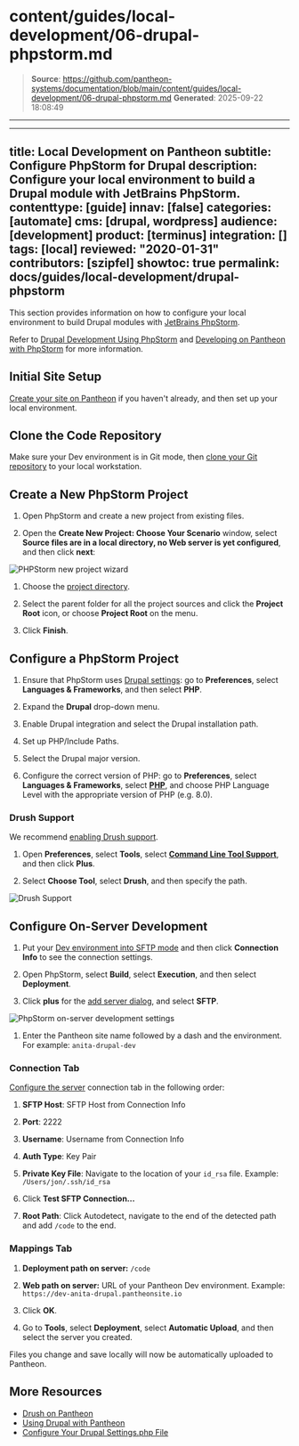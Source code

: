 # content/guides/local-development/06-drupal-phpstorm.md

> **Source**: https://github.com/pantheon-systems/documentation/blob/main/content/guides/local-development/06-drupal-phpstorm.md
> **Generated**: 2025-09-22 18:08:49

---

---
title: Local Development on Pantheon
subtitle: Configure PhpStorm for Drupal
description: Configure your local environment to build a Drupal module with JetBrains PhpStorm.
contenttype: [guide]
innav: [false]
categories: [automate]
cms: [drupal, wordpress]
audience: [development]
product: [terminus]
integration: []
tags: [local]
reviewed: "2020-01-31"
contributors: [szipfel]
showtoc: true
permalink: docs/guides/local-development/drupal-phpstorm
---

This section provides information on how to configure your local environment to build Drupal modules with [JetBrains PhpStorm](https://www.jetbrains.com/phpstorm/).

Refer to [Drupal Development Using PhpStorm](https://confluence.jetbrains.com/display/PhpStorm/Drupal+Development+using+PhpStorm) and [Developing on Pantheon with PhpStorm](https://confluence.jetbrains.com/display/PhpStorm/Developing+on+Pantheon+with+PhpStorm) for more information.

## Initial Site Setup

[Create your site on Pantheon](/guides/legacy-dashboard/create-sites) if you haven't already, and then set up your local environment.

## Clone the Code Repository

Make sure your Dev environment is in Git mode, then [clone your Git repository](/guides/git/git-config) to your local workstation.

## Create a New PhpStorm Project

1. Open PhpStorm and create a new project from existing files.

1. Open the **Create New Project: Choose Your Scenario** window, select **Source files are in a local directory, no Web server is yet configured**, and then click **next**:

  ![PHPStorm new project wizard](../../../images/phpstorm-newprojectwizard.png)

1. Choose the [project directory](https://www.jetbrains.com/help/phpstorm/create-new-project-choose-project-directory.html).

1. Select the parent folder for all the project sources and click the **Project Root** icon, or choose **Project Root** on the menu.

1. Click **Finish**.

## Configure a PhpStorm Project

1. Ensure that PhpStorm uses [Drupal settings](https://www.jetbrains.com/help/phpstorm/drupal.html): go to **Preferences**, select **Languages & Frameworks**, and then select **PHP**.

1. Expand the **Drupal** drop-down menu.

1. Enable Drupal integration and select the Drupal installation path.

1. Set up PHP/Include Paths.

1. Select the Drupal major version.

1. Configure the correct version of PHP: go to **Preferences**, select **Languages & Frameworks**, select [**PHP**](https://www.jetbrains.com/help/phpstorm/php.html), and choose PHP Language Level with the appropriate version of PHP (e.g. 8.0).

### Drush Support

We recommend [enabling Drush support](https://confluence.jetbrains.com/display/PhpStorm/Drupal+Development+using+PhpStorm#DrupalDevelopmentusingPhpStorm-DrupalCommandLineToolDrushIntegration).

1. Open **Preferences**, select **Tools**, select [**Command Line Tool Support**](https://www.jetbrains.com/help/phpstorm/command-line-tool-support.html), and then click **Plus**.

1. Select **Choose Tool**, select **Drush**, and then specify the path.

  ![Drush Support](../../../images/phpstorm-drushsupport.png)

## Configure On-Server Development

1. Put your [Dev environment into SFTP mode](/sftp) and then click **Connection Info** to see the connection settings.

1. Open PhpStorm, select **Build**, select **Execution**, and then select **Deployment**.

1. Click **plus** for the [add server dialog](https://www.jetbrains.com/help/phpstorm/add-server-dialog.html), and select **SFTP**.

  ![PhpStorm on-server development settings](../../../images/phpstorm-onserversettings.png)

1. Enter the Pantheon site name followed by a dash and the environment. For example: `anita-drupal-dev`

### Connection Tab

[Configure the server](https://www.jetbrains.com/help/phpstorm/deployment-connection-tab.html) connection tab in the following order:

1. **SFTP Host**: SFTP Host from Connection Info

1. **Port**: 2222

1. **Username**: Username from Connection Info

1. **Auth Type**: Key Pair

1. **Private Key File**: Navigate to the location of your `id_rsa` file. Example: `/Users/jon/.ssh/id_rsa`

1. Click **Test SFTP Connection...**

1. **Root Path**: Click Autodetect, navigate to the end of the detected path and add `/code` to the end.

### Mappings Tab

1. **Deployment path on server:** `/code`

1. **Web path on server:** URL of your Pantheon Dev environment. Example: `https://dev-anita-drupal.pantheonsite.io`

1. Click **OK**.

1. Go to **Tools**, select **Deployment**, select **Automatic Upload**, and then select the server you created.

Files you change and save locally will now be automatically uploaded to Pantheon.

## More Resources

- [Drush on Pantheon](/guides/drush)
- [Using Drupal with Pantheon](/develop-drupal)
- [Configure Your Drupal Settings.php File](/guides/php/settings-php)